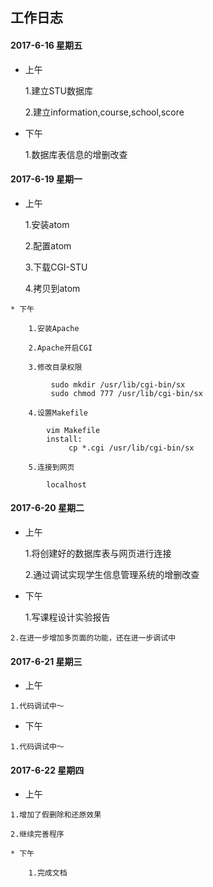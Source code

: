 ## 工作日志

#### 2017-6-16  星期五
    
   * 上午
   
        1.建立STU数据库
	
        2.建立information,course,school,score
   
   * 下午
   
        1.数据库表信息的增删改查
	
   
    
    
    
    
#### 2017-6-19  星期一
    
   * 上午
   
        1.安装atom
	
        2.配置atom
	
        3.下载CGI-STU
	
        4.拷贝到atom
   
    
    * 下午
    
        1.安装Apache
	
        2.Apache开启CGI
	
        3.修改目录权限
	
        	 sudo mkdir /usr/lib/cgi-bin/sx
         	 sudo chmod 777 /usr/lib/cgi-bin/sx
	 
        4.设置Makefile
	
       	 	vim Makefile
       		install:	 
	       		 cp *.cgi /usr/lib/cgi-bin/sx
		
        5.连接到网页
	
            localhost
        
#### 2017-6-20  星期二
    
  * 上午
   
   	
	1.将创建好的数据库表与网页进行连接
	
	2.通过调试实现学生信息管理系统的增删改查
	
   * 下午
   
       
    	1.写课程设计实验报告
	
	2.在进一步增加多页面的功能，还在进一步调试中
	
#### 2017-6-21  星期三

	
   * 上午
   
   
   	1.代码调试中～
	
   * 下午
   
   	1.代码调试中～
	
#### 2017-6-22 星期四


   * 上午
   
   
   	1.增加了假删除和还原效果
	
	2.继续完善程序
	
    * 下午
    
    	1.完成文档
    
    
    
    

    
 

